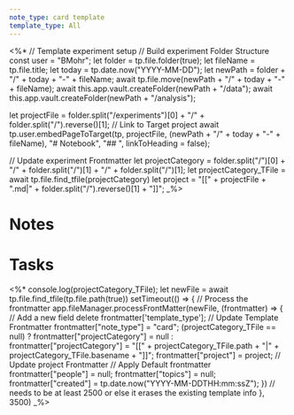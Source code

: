 ```yaml
---
note_type: card template
template_type: All
---
```

<%*
// Template experiment setup 
// Build experiment Folder Structure
const user = "BMohr";
let folder = tp.file.folder(true);
let fileName = tp.file.title;
let today = tp.date.now("YYYY-MM-DD");
let newPath = folder + "/" + today + "-" + fileName;
await tp.file.move(newPath + "/" + today + "-" + fileName);
await this.app.vault.createFolder(newPath + "/data");
await this.app.vault.createFolder(newPath + "/analysis");

let projectFile = folder.split("/experiments")[0] + "/" + folder.split("/").reverse()[1];
// Link to Target project
await tp.user.embedPageToTarget(tp, projectFile, (newPath + "/" + today + "-" + fileName), "# Notebook", "## ", linkToHeading = false); 

// Update experiment Frontmatter
let projectCategory = folder.split("/")[0] + "/" + folder.split("/")[1] + "/" + folder.split("/")[1];
let projectCategory_TFile = await tp.file.find_tfile(projectCategory)
let project = "[[" + projectFile + ".md|" + folder.split("/").reverse()[1] + "]]";
_%>
# Notes

# Tasks

<%*
  console.log(projectCategory_TFile);
  let newFile = await tp.file.find_tfile(tp.file.path(true))
setTimeout(() => {
  // Process the frontmatter
  app.fileManager.processFrontMatter(newFile, (frontmatter) => {
    // Add a new field
		delete frontmatter['template_type'];
		// Update Template Frontmatter
		frontmatter["note_type"] = "card";
		(projectCategory_TFile == null) ? frontmatter["projectCategory"] = null : frontmatter["projectCategory"] = "[[" + projectCategory_TFile.path + "|" + projectCategory_TFile.basename + "]]";
		frontmatter["project"] = project;
		// Update project Frontmatter
        // Apply Default frontmatter
		frontmatter["people"] = null;
        frontmatter["topics"] = null;
        frontmatter["created"] = tp.date.now("YYYY-MM-DDTHH:mm:ssZ");
  })
  // needs to be at least 2500 or else it erases the existing template info
  }, 3500) _%>